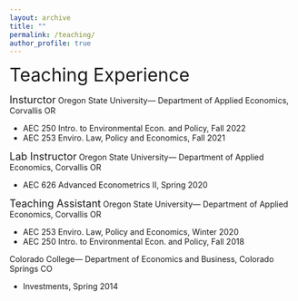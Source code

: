 ```yaml
---
layout: archive
title: ""
permalink: /teaching/
author_profile: true
---
```


<font size="6">Teaching Experience</font>

<font size="4">Insturctor</font>
Oregon State University— Department of Applied Economics, Corvallis OR
* AEC 250 Intro. to Environmental Econ. and Policy, Fall 2022
* AEC 253 Enviro. Law, Policy and Economics, Fall 2021


<font size="4">Lab Instructor</font>
Oregon State University— Department of Applied Economics, Corvallis OR
* AEC 626 Advanced Econometrics II, Spring 2020

<font size="4">Teaching Assistant</font>
Oregon State University— Department of Applied Economics, Corvallis OR
* AEC 253 Enviro. Law, Policy and Economics, Winter 2020
* AEC 250 Intro. to Environmental Econ. and Policy, Fall 2018

Colorado College— Department of Economics and Business, Colorado Springs CO
* Investments, Spring 2014
